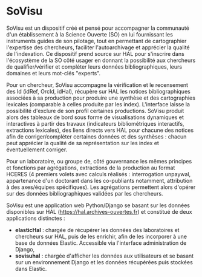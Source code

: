 SoVisu
======

SoVisu est un dispositif créé et pensé pour accompagner la communauté d'un établissement à la Science Ouverte (SO) en lui fournissant les instruments guides de son pilotage, tout en permettant de cartographier l'expertise des chercheurs, faciliter l'autoarchivage et apprécier la qualité de l'indexation. 
Ce dispositif prend source sur HAL pour s'inscrire dans l'écosystème de la SO côté usager en donnant la possibilité aux chercheurs de qualifier/vérifier et compléter leurs données bibliographiques, leurs domaines et leurs mot-clés "experts".

Pour un chercheur, SoVisu accompagne la vérification et le recensement des Id (idRef, OrcId, idHal), récupère sur HAL les notices bibliographiques associées à sa production pour produire une synthèse et des cartographies lexicales (comparable à celles produite par les index). L'interface laisse la possibilité d'exclure de son profil certaines productions. SoVisu produit alors des tableaux de bord sous forme de visualisations dynamiques et interactives à partir des travaux (indicateurs bibliométriques interactifs, extractions lexicales), des liens directs vers HAL pour chacune des notices afin de corriger/compléter certaines données et des synthèses : chacun peut apprécier la qualité de sa représentation sur les index et éventuellement corriger.

Pour un laboratoire, ou groupe de, côté gouvernance les mêmes principes et fonctions par agrégations, extractions de la production au format HCERES (4 premiers volets avec calculs réalisés : interrogation unpaywal, appartenance d'un doctorant dans les co-publiants notamment, attribution à des axes/équipes spécifiques). Les agrégations permettent alors d'opérer sur des données bibliographiques validées par les chercheurs.

SoVisu est une application web Python/Django se basant sur les données disponibles sur HAL (https://hal.archives-ouvertes.fr) et constitué de deux applications distinctes :
  - **elasticHal** :  chargée de récupérer les données des laboratoires et chercheurs sur HAL, puis de les enrichir, afin de les incorporer à une base de données Elastic. Accessible via l'interface administration de Django,
  - **sovisuhal** : chargée d'afficher les données aux utilisateurs et se basant sur un environnement Django et les données récupérées puis stockées dans Elastic.


